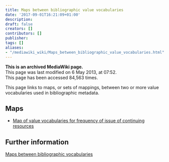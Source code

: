 ```yaml
---
title: Maps between bibliographic value vocabularies
date: '2017-09-01T16:21:09+01:00'
description: 
draft: false
creators: []
contributors: []
publisher: 
tags: []
aliases:
- "/mediawiki_wiki/Maps_between_bibliographic_value_vocabularies.html"
---
```


 **This is an archived MediaWiki page.**  
This page was last modified on 6 May 2013, at 07:52.  
This page has been accessed 84,563 times.

This page links to maps, or sets of mappings, between two or more value vocabularies used in bibliographic metadata.

## Maps 

- [Map of value vocabularies for frequency of issue of continuing resources](/mediawiki_wiki/Map_of_value_vocabularies_for_frequency_of_issue_of_continuing_resources "Map of value vocabularies for frequency of issue of continuing resources")

## Further information 

[Maps between bibliographic vocabularies](/mediawiki_wiki/Maps_between_bibliographic_vocabularies "Maps between bibliographic vocabularies")

